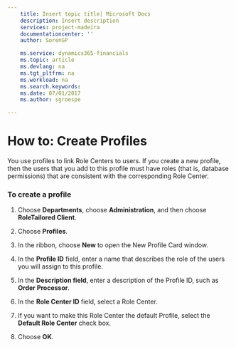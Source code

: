 ```yaml
---
    title: Insert topic title| Microsoft Docs
    description: Insert description
    services: project-madeira
    documentationcenter: ''
    author: SorenGP

    ms.service: dynamics365-financials
    ms.topic: article
    ms.devlang: na
    ms.tgt_pltfrm: na
    ms.workload: na
    ms.search.keywords:
    ms.date: 07/01/2017
    ms.author: sgroespe

---
```

# How to: Create Profiles
You use profiles to link Role Centers to users. If you create a new profile, then the users that you add to this profile must have roles \(that is, database permissions\) that are consistent with the corresponding Role Center.  
  
### To create a profile  
  
1.  Choose **Departments**, choose **Administration**, and then choose **RoleTailored Client**.  
  
2.  Choose **Profiles**.  
  
3.  In the ribbon, choose **New** to open the New Profile Card window.  
  
4.  In the **Profile ID** field, enter a name that describes the role of the users you will assign to this profile.  
  
5.  In the **Description field**, enter a description of the Profile ID, such as **Order Processor**.  
  
6.  In the **Role Center ID** field, select a Role Center.  
  
7.  If you want to make this Role Center the default Profile, select the **Default Role Center** check box.  
  
8.  Choose **OK**.